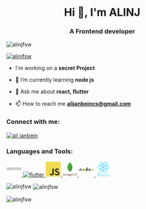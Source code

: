 <h1 align="center">Hi 👋, I'm ALINJ</h1>
<h3 align="center">A Frontend developer</h3>

<p align="left"> <img src="https://komarev.com/ghpvc/?username=alinjfsw&label=Profile%20views&color=0e75b6&style=flat" alt="alinjfsw" /> </p>

<p align="left"> <a href="https://github.com/ryo-ma/github-profile-trophy"><img src="https://github-profile-trophy.vercel.app/?username=alinjfsw" alt="alinjfsw" /></a> </p>

- I'm working on a **secret Project**

- 🌱 I’m currently learning **node js**

- 💬 Ask me about **react, flutter**

- 📫 How to reach me **alijanbeincs@gmail.com**

<h3 align="left">Connect with me:</h3>
<p align="left">
<a href="https://linkedin.com/in/ali janbein" target="blank"><img align="center" src="https://raw.githubusercontent.com/rahuldkjain/github-profile-readme-generator/master/src/images/icons/Social/linked-in-alt.svg" alt="ali janbein" height="30" width="40" /></a>
</p>

<h3 align="left">Languages and Tools:</h3>
<p align="left"> <a href="https://expressjs.com" target="_blank" rel="noreferrer"> <img src="https://raw.githubusercontent.com/devicons/devicon/master/icons/express/express-original-wordmark.svg" alt="express" width="40" height="40"/> </a> <a href="https://flutter.dev" target="_blank" rel="noreferrer"> <img src="https://www.vectorlogo.zone/logos/flutterio/flutterio-icon.svg" alt="flutter" width="40" height="40"/> </a> <a href="https://developer.mozilla.org/en-US/docs/Web/JavaScript" target="_blank" rel="noreferrer"> <img src="https://raw.githubusercontent.com/devicons/devicon/master/icons/javascript/javascript-original.svg" alt="javascript" width="40" height="40"/> </a> <a href="https://www.mongodb.com/" target="_blank" rel="noreferrer"> <img src="https://raw.githubusercontent.com/devicons/devicon/master/icons/mongodb/mongodb-original-wordmark.svg" alt="mongodb" width="40" height="40"/> </a> <a href="https://nodejs.org" target="_blank" rel="noreferrer"> <img src="https://raw.githubusercontent.com/devicons/devicon/master/icons/nodejs/nodejs-original-wordmark.svg" alt="nodejs" width="40" height="40"/> </a> <a href="https://reactjs.org/" target="_blank" rel="noreferrer"> <img src="https://raw.githubusercontent.com/devicons/devicon/master/icons/react/react-original-wordmark.svg" alt="react" width="40" height="40"/> </a> </p>

<p><img align="left" src="https://github-readme-stats.vercel.app/api/top-langs?username=alinjfsw&show_icons=true&locale=en&layout=compact" alt="alinjfsw" /></p>

<p>&nbsp;<img align="center" src="https://github-readme-stats.vercel.app/api?username=alinjfsw&show_icons=true&locale=en" alt="alinjfsw" /></p>

<p><img align="center" src="https://github-readme-streak-stats.herokuapp.com/?user=alinjfsw&" alt="alinjfsw" /></p>
